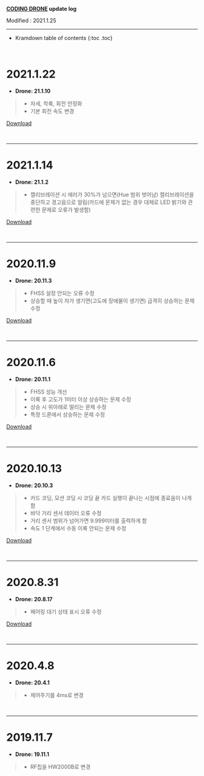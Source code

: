**[CODING DRONE](/documents/kr/products/coding_drone/) update log**

Modified : 2021.1.25

---

* Kramdown table of contents
{:toc .toc}


<br>


# 2021.1.22

- **Drone: 21.1.10**

> - 자세, 착륙, 회전 안정화
> - 기본 회전 속도 변경


[Download](https://drive.google.com/file/d/1CoWv12wrqrryNECuEPV4OMiHbt6RZhFa/view?usp=sharing)


<br>

---


# 2021.1.14

- **Drone: 21.1.2**

> - 캘리브레이션 시 에러가 30%가 넘으면(Hue 범위 벗어남) 캘리브레이션을 중단하고 경고음으로 알림(카드에 문제가 없는 경우 대체로 LED 밝기와 관련한 문제로 오류가 발생함)


[Download](https://drive.google.com/file/d/1K_4VxCIx_D6ehzc1O_rloqTwmVKKFqkY/view?usp=sharing)


<br>

---


# 2020.11.9

- **Drone: 20.11.3**

> - FHSS 설정 안되는 오류 수정
> - 상승할 때 높이 차가 생기면(고도에 장애물이 생기면) 급격히 상승하는 문제 수정


[Download](https://drive.google.com/file/d/1xLSc3XtjJAsG4d5MzjAX_L6QjH-TD1JB/view?usp=sharing)


<br>

---


# 2020.11.6

- **Drone: 20.11.1**

> - FHSS 성능 개선
> - 이륙 후 고도가 1미터 이상 상승하는 문제 수정
> - 상승 시 위아래로 떨리는 문제 수정
> - 특정 드론에서 상승하는 문제 수정


[Download](https://drive.google.com/file/d/1qLk9_bzUfS7wz8TKu-smCD13x5vbdsjn/view?usp=sharing)


<br>

---


# 2020.10.13

- **Drone: 20.10.3**

> - 카드 코딩, 모션 코딩 시 코딩 끝 카드 실행이 끝나는 시점에 종료음이 나게 함
> - 바닥 거리 센서 데이터 오류 수정
> - 거리 센서 범위가 넘어가면 9.999미터를 출력하게 함
> - 속도 1 단계에서 수동 이륙 안되는 문제 수정


[Download](https://drive.google.com/file/d/1fycphLDtQTevxQAifxrRYTigD7XmoCem/view?usp=sharing)


<br>

---


# 2020.8.31

- **Drone: 20.8.17**

> - 페어링 대기 상태 표시 오류 수정


[Download](https://drive.google.com/file/d/1MuDs2D2BXMRhCa9VdTC_WrRIm0YV2TVO/view?usp=sharing)


<br>

---


# 2020.4.8

- **Drone: 20.4.1**

> - 제어주기를 4ms로 변경


<br>

---


# 2019.11.7

- **Drone: 19.11.1**

> - RF칩을 HW2000B로 변경

<br>
